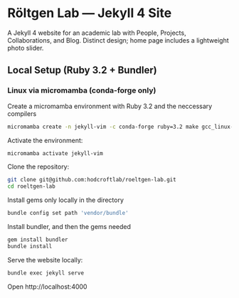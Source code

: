 
# Röltgen Lab — Jekyll 4 Site

A Jekyll 4 website for an academic lab with People, Projects, Collaborations, and Blog. Distinct design; home page includes a lightweight photo slider. 

## Local Setup (Ruby 3.2 + Bundler)

### Linux via micromamba (conda-forge only)
Create a micromamba environment with Ruby 3.2 and the neccessary compilers

```bash
micromamba create -n jekyll-vim -c conda-forge ruby=3.2 make gcc_linux-64 gxx_linux-64 pkg-config openssl libffi zlib jemalloc
```

Activate the environment:
```bash
micromamba activate jekyll-vim
```

Clone the repository:
```bash
git clone git@github.com:hodcroftlab/roeltgen-lab.git
cd roeltgen-lab
```

Install gems only locally in the directory
```bash
bundle config set path 'vendor/bundle'
```

Install bundler, and then the gems needed
```bash
gem install bundler
bundle install
```

Serve the website locally:
```bash
bundle exec jekyll serve
```

Open http://localhost:4000

## Structure
- Pages: `index.md`, `about.md`, `people.md`, `projects.md`, `collaborations.md`, `blog.md`
- Collections: `_people/`, `_projects/`, `_collaborations/`
- Blog: `_posts/`
- Layouts: `_layouts/` (`default`, `home`, `page`, `post`, `item`, `person`)
- Includes: `_includes/header.html`, `_includes/footer.html`
- Assets: `assets/css/style.css`, `assets/js/*.js`, images under `assets/img/`

## Customize
- `_config.yml` → site title/description and `branding:` colors/fonts
- `_data/nav.yml` → navigation
- `index.md` → home hero text and `photos:`
- `_data/socials.yml` → lab socials

# How to edit:

At the moment, please just edit content - if you'd like to add a feature or change how something looks, please ask Emma!

## People information:
`_people/<name>.md` contains:

- Location of the photo that will appear on your page
- 'Role' ex: PhD student, MSc student
- 'Team' for future sorting on the `/people` page (ex: member, alumni, visitor)
- Social and academic links (Github, Google Scholar, ORCiD, Linkedin etc)
- Text that you write about yourself, as the main content (maybe your background, about you, projects)

To change your photo, the easiest thing to do is to just replace the photo of yourself `assets/img/people` with another photo of the same name. Ensure your photo is roughtly square (or it won't crop correctly) and isn't huge (will load slowly). Resize if you need!

_I'll add more fields soon_

## Changing Projects & Collaborations
To edit a project or a collaboration, just find the corresponding `.md` file in `_projects/` or `_collaborations/`. To change their photos, add the image to `assets/img/projects` or `assets/img/collabs` and modify the `image:` property in the .md file.

To add a project or collaboration, create a new `.md` file in the correct folder, following the format of existing files (don't forget an image!).

## Changing other pages
You can edit the 'About' page in the `about.md` file.

You can edit the main page (title, subtitle, and photos that scroll on the front page) via `index.md`.

To edit images, you can either replace the existing images (in folder `/assets/img/home/`) with another image with the same name (no editing of the `index.md` file needed), or you can add a new image file and link it in the `index.md` file. Do ensure these are a rectangle format, similar to the resolution shown on the main website! They will be cropped to fit, so if you upload a square, you'll only see the middle third!

# To do list
- [ ] Add the final logo file
- [ ] Add logo as icon too
- [ ] Do automatic rebuilds by Github
- [ ] Resize pictures in projects & collaborations
- [ ] Put real info in all people profiles
- [ ] Update links in bottom right (Github, Twitter)